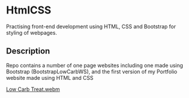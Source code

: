 # HtmlCSS

 Practising front-end development using HTML, CSS and Bootstrap for styling of webpages. 
 
 ## Description
 
 Repo contains a number of one page websites including one made using Bootstrap (BootstrapLowCarbWS), and the first version of my Portfolio
 website made using HTML and CSS


[Low Carb Treat.webm](https://user-images.githubusercontent.com/73119731/202027316-4e0c2b04-ea95-45fe-8ee1-ad4627fd4518.webm)
